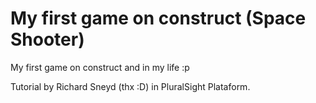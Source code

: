 # My first game on construct (Space Shooter)

My first game on construct and in my life :p 

Tutorial by Richard Sneyd (thx :D) in PluralSight Plataform.
